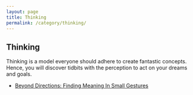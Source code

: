```yaml
---
layout: page
title: Thinking
permalink: /category/thinking/
---
```


<h2>Thinking</h2>
<p>Thinking is a model everyone should adhere to create fantastic concepts. Hence, you will discover tidbits with the perception to act on your dreams and goals.</p>

<!-- Here, you can list the posts that belong to this category -->
<ul>
  <li><a href="https://herbsilverman.github.io/startbootstrap-clean-blog-jekyll/category/thinking/small-gestures">Beyond Directions: Finding Meaning In Small Gestures</a></li>
</ul>

